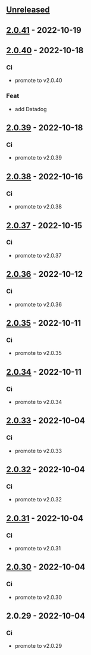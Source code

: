 <a name="unreleased"></a>
## [Unreleased]


<a name="2.0.41"></a>
## [2.0.41] - 2022-10-19

<a name="2.0.40"></a>
## [2.0.40] - 2022-10-18
### Ci
- promote to v2.0.40

### Feat
- add Datadog


<a name="2.0.39"></a>
## [2.0.39] - 2022-10-18
### Ci
- promote to v2.0.39


<a name="2.0.38"></a>
## [2.0.38] - 2022-10-16
### Ci
- promote to v2.0.38


<a name="2.0.37"></a>
## [2.0.37] - 2022-10-15
### Ci
- promote to v2.0.37


<a name="2.0.36"></a>
## [2.0.36] - 2022-10-12
### Ci
- promote to v2.0.36


<a name="2.0.35"></a>
## [2.0.35] - 2022-10-11
### Ci
- promote to v2.0.35


<a name="2.0.34"></a>
## [2.0.34] - 2022-10-11
### Ci
- promote to v2.0.34


<a name="2.0.33"></a>
## [2.0.33] - 2022-10-04
### Ci
- promote to v2.0.33


<a name="2.0.32"></a>
## [2.0.32] - 2022-10-04
### Ci
- promote to v2.0.32


<a name="2.0.31"></a>
## [2.0.31] - 2022-10-04
### Ci
- promote to v2.0.31


<a name="2.0.30"></a>
## [2.0.30] - 2022-10-04
### Ci
- promote to v2.0.30


<a name="2.0.29"></a>
## 2.0.29 - 2022-10-04
### Ci
- promote to v2.0.29


[Unreleased]: https://gitlab.industrysoftware.automation.siemens.com/caas-ops/fleet/aws-usea1-qa-qa/compare/2.0.41...HEAD
[2.0.41]: https://gitlab.industrysoftware.automation.siemens.com/caas-ops/fleet/aws-usea1-qa-qa/compare/2.0.40...2.0.41
[2.0.40]: https://gitlab.industrysoftware.automation.siemens.com/caas-ops/fleet/aws-usea1-qa-qa/compare/2.0.39...2.0.40
[2.0.39]: https://gitlab.industrysoftware.automation.siemens.com/caas-ops/fleet/aws-usea1-qa-qa/compare/2.0.38...2.0.39
[2.0.38]: https://gitlab.industrysoftware.automation.siemens.com/caas-ops/fleet/aws-usea1-qa-qa/compare/2.0.37...2.0.38
[2.0.37]: https://gitlab.industrysoftware.automation.siemens.com/caas-ops/fleet/aws-usea1-qa-qa/compare/2.0.36...2.0.37
[2.0.36]: https://gitlab.industrysoftware.automation.siemens.com/caas-ops/fleet/aws-usea1-qa-qa/compare/2.0.35...2.0.36
[2.0.35]: https://gitlab.industrysoftware.automation.siemens.com/caas-ops/fleet/aws-usea1-qa-qa/compare/2.0.34...2.0.35
[2.0.34]: https://gitlab.industrysoftware.automation.siemens.com/caas-ops/fleet/aws-usea1-qa-qa/compare/2.0.33...2.0.34
[2.0.33]: https://gitlab.industrysoftware.automation.siemens.com/caas-ops/fleet/aws-usea1-qa-qa/compare/2.0.32...2.0.33
[2.0.32]: https://gitlab.industrysoftware.automation.siemens.com/caas-ops/fleet/aws-usea1-qa-qa/compare/2.0.31...2.0.32
[2.0.31]: https://gitlab.industrysoftware.automation.siemens.com/caas-ops/fleet/aws-usea1-qa-qa/compare/2.0.30...2.0.31
[2.0.30]: https://gitlab.industrysoftware.automation.siemens.com/caas-ops/fleet/aws-usea1-qa-qa/compare/2.0.29...2.0.30
